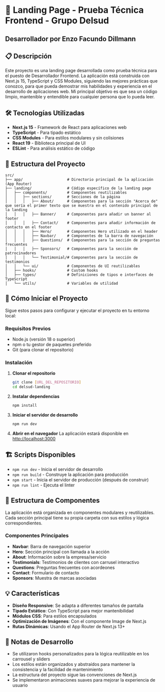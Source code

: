 # 🚀 Landing Page - Prueba Técnica Frontend - Grupo Delsud

## Desarrollador por Enzo Facundo Dillmann

## 📋 Descripción

Este proyecto es una landing page desarrollada como prueba técnica para el puesto de Desarrollador Frontend. La aplicación está construida con Next.js 15, TypeScript y CSS Modules, siguiendo las mejores prácticas que conozco, para que pueda demostrar mis habilidades y experiencia en el desarrollo de aplicaciones web. Mi principal objetivo es que sea un código limpio, mantenible y entendible para cualquier persona que lo pueda leer.

## 🛠️ Tecnologías Utilizadas

-   **Next.js 15** - Framework de React para aplicaciones web
-   **TypeScript** - Para tipado estático
-   **CSS Modules** - Para estilos modulares y sin colisiones
-   **React 19** - Biblioteca principal de UI
-   **ESLint** - Para análisis estático de código

## 📁 Estructura del Proyecto

```
src/
├── app/                    # Directorio principal de la aplicación (App Router)
├── landing/                # Código específico de la landing page
│   ├── components/         # Componentes reutilizables
│   │   ├── sections/       # Secciones de la página
│   │   │   ├── About/      # Componentes para la sección "Acerca de" que sería el primer texto que se muestra en el contenido principal de la landing
│   │   │   ├── Banner/     # Componentes para añadir un banner al footer
│   │   │   ├── Contact/    # Componentes para añadir información de contacto en el footer
│   │   │   ├── Hero/       # Componentes Hero utilizado en el header
│   │   │   ├── Navbar/     # Componentes de la barra de navegación
│   │   │   ├── Questions/  # Componentes para la sección de preguntas frecuentes
│   │   │   ├── Sponsors/   # Componentes para la sección de patrocinadores
│   │   │   └── Testimonial/# Componentes para la sección de testimonios
│   │   └── ui/             # Componentes de UI reutilizables
│   ├── hooks/              # Custom hooks
│   ├── types/              # Definiciones de tipos e interfaces de TypeScript
│   └── utils/              # Variables de utilidad
```

## 🚀 Cómo Iniciar el Proyecto

Sigue estos pasos para configurar y ejecutar el proyecto en tu entorno local:

### Requisitos Previos

-   Node.js (versión 18 o superior)
-   npm o tu gestor de paquetes preferido
-   Git (para clonar el repositorio)

### Instalación

1. **Clonar el repositorio**

    ```bash
    git clone [URL_DEL_REPOSITORIO]
    cd delsud-landing
    ```

2. **Instalar dependencias**

    ```bash
    npm install
    ```

3. **Iniciar el servidor de desarrollo**

    ```bash
    npm run dev
    ```

4. **Abrir en el navegador**
   La aplicación estará disponible en [http://localhost:3000](http://localhost:3000)

## 🏗️ Scripts Disponibles

-   `npm run dev` - Inicia el servidor de desarrollo
-   `npm run build` - Construye la aplicación para producción
-   `npm start` - Inicia el servidor de producción (después de construir)
-   `npm run lint` - Ejecuta el linter

## 🎨 Estructura de Componentes

La aplicación está organizada en componentes modulares y reutilizables. Cada sección principal tiene su propia carpeta con sus estilos y lógica correspondientes.

### Componentes Principales

-   **Navbar**: Barra de navegación superior
-   **Hero**: Sección principal con llamada a la acción
-   **About**: Información sobre la empresa/servicio
-   **Testimonials**: Testimonios de clientes con carrusel interactivo
-   **Questions**: Preguntas frecuentes con acordeones
-   **Contact**: Formulario de contacto
-   **Sponsors**: Muestra de marcas asociadas

## 💡 Características

-   **Diseño Responsive**: Se adapta a diferentes tamaños de pantalla
-   **Tipado Estático**: Con TypeScript para mejor mantenibilidad
-   **Módulos CSS**: Para estilos encapsulados
-   **Optimización de Imágenes**: Con el componente Image de Next.js
-   **Rutas Dinámicas**: Usando el App Router de Next.js 13+

## 📝 Notas de Desarrollo

-   Se utilizaron hooks personalizados para la lógica reutilizable en los carrousel y sliders
-   Los estilos están organizados y abstraídos para mantener la consistencia y la facilidad de mantenimiento
-   La estructura del proyecto sigue las convenciones de Next.js
-   Se implementaron animaciones suaves para mejorar la experiencia de usuario
